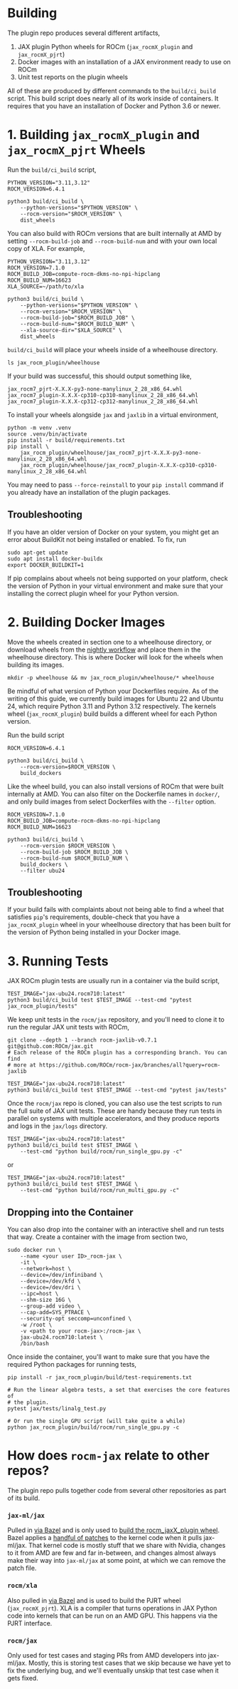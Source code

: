 # Building

The plugin repo produces several different artifacts,
1. JAX plugin Python wheels for ROCm (`jax_rocmX_plugin` and `jax_rocmX_pjrt`)
2. Docker images with an installation of a JAX environment ready to use on ROCm
3. Unit test reports on the plugin wheels

All of these are produced by different commands to the `build/ci_build`
script. This build script does nearly all of its work inside of containers.
It requires that you have an installation of Docker and Python 3.6 or newer.

# 1. Building `jax_rocmX_plugin` and `jax_rocmX_pjrt` Wheels

Run the `build/ci_build` script,
```shell
PYTHON_VERSION="3.11,3.12"
ROCM_VERSION=6.4.1

python3 build/ci_build \
    --python-versions="$PYTHON_VERSION" \
    --rocm-version="$ROCM_VERSION" \
    dist_wheels
```

You can also build with ROCm versions that are built internally at AMD by
setting `--rocm-build-job` and `--rocm-build-num` and with your own local
copy of XLA. For example,
```shell
PYTHON_VERSION="3.11,3.12"
ROCM_VERSION=7.1.0
ROCM_BUILD_JOB=compute-rocm-dkms-no-npi-hipclang
ROCM_BUILD_NUM=16623
XLA_SOURCE=~/path/to/xla

python3 build/ci_build \
    --python-versions="$PYTHON_VERSION" \
    --rocm-version="$ROCM_VERSION" \
    --rocm-build-job="$ROCM_BUILD_JOB" \
    --rocm-build-num="$ROCM_BUILD_NUM" \
    --xla-source-dir="$XLA_SOURCE" \
    dist_wheels
```

`build/ci_build` will place your wheels inside of a wheelhouse directory.
```shell
ls jax_rocm_plugin/wheelhouse
```
If your build was successful, this should output something like,
```shell
jax_rocm7_pjrt-X.X.X-py3-none-manylinux_2_28_x86_64.whl
jax_rocm7_plugin-X.X.X-cp310-cp310-manylinux_2_28_x86_64.whl
jax_rocm7_plugin-X.X.X-cp312-cp312-manylinux_2_28_x86_64.whl
```

To install your wheels alongside `jax` and `jaxlib` in a virtual environment,
```shell
python -m venv .venv
source .venv/bin/activate
pip install -r build/requirements.txt
pip install \
    jax_rocm_plugin/wheelhouse/jax_rocm7_pjrt-X.X.X-py3-none-manylinux_2_28_x86_64.whl
    jax_rocm_plugin/wheelhouse/jax_rocm7_plugin-X.X.X-cp310-cp310-manylinux_2_28_x86_64.whl
```

You may need to pass `--force-reinstall` to your `pip install` command if you
already have an installation of the plugin packages.

## Troubleshooting

If you have an older version of Docker on your system, you might get an error
about BuildKit not being installed or enabled. To fix, run
```shell
sudo apt-get update
sudo apt install docker-buildx
export DOCKER_BUILDKIT=1
```

If pip complains about wheels not being supported on your platform, check
the version of Python in your virtual environment and make sure that your
installing the correct plugin wheel for your Python version. 

# 2. Building Docker Images

Move the wheels created in section one to a wheelhouse directory, or download
wheels from the [nightly workflow](https://github.com/ROCm/rocm-jax/actions/workflows/nightly.yml)
and place them in the wheelhouse directory. This is where Docker will look for
the wheels when building its images.
```shell
mkdir -p wheelhouse && mv jax_rocm_plugin/wheelhouse/* wheelhouse
```
Be mindful of what version of Python your Dockerfiles require. As of the
writing of this guide, we currently build images for Ubuntu 22 and Ubuntu 24,
which require Python 3.11 and Python 3.12 respectively. The kernels wheel
(`jax_rocmX_plugin`) build builds a different wheel for each Python version.

Run the build script 
```shell
ROCM_VERSION=6.4.1

python3 build/ci_build \
    --rocm-version=$ROCM_VERSION \
    build_dockers
```

Like the wheel build, you can also install versions of ROCm that were built
internally at AMD. You can also filter on the Dockerfile names in `docker/`,
and only build images from select Dockerfiles with the `--filter` option.
```shell
ROCM_VERSION=7.1.0
ROCM_BUILD_JOB=compute-rocm-dkms-no-npi-hipclang
ROCM_BUILD_NUM=16623

python3 build/ci_build \
    --rocm-version $ROCM_VERSION \
    --rocm-build-job $ROCM_BUILD_JOB \
    --rocm-build-num $ROCM_BUILD_NUM \
    build_dockers \
    --filter ubu24
```

## Troubleshooting

If your build fails with complaints about not being able to find a wheel that
satisfies `pip`'s requirements, double-check that you have a `jax_rocmX_plugin`
wheel in your wheelhouse directory that has been built for the version of
Python being installed in your Docker image.

# 3. Running Tests

JAX ROCm plugin tests are usually run in a container via the build script,
```shell
TEST_IMAGE="jax-ubu24.rocm710:latest"
python3 build/ci_build test $TEST_IMAGE --test-cmd "pytest jax_rocm_plugin/tests"
```

We keep unit tests in the `rocm/jax` repository, and you'll need to clone it
to run the regular JAX unit tests with ROCm,
```shell
git clone --depth 1 --branch rocm-jaxlib-v0.7.1 git@github.com:ROCm/jax.git
# Each release of the ROCm plugin has a corresponding branch. You can find
# more at https://github.com/ROCm/rocm-jax/branches/all?query=rocm-jaxlib

TEST_IMAGE="jax-ubu24.rocm710:latest"
python3 build/ci_build test $TEST_IMAGE --test-cmd "pytest jax/tests"
```

Once the `rocm/jax` repo is cloned, you can also use the test scripts to run
the full suite of JAX unit tests. These are handy because they run tests in
parallel on systems with multiple accelerators, and they produce reports and
logs in the `jax/logs` directory.
```shell
TEST_IMAGE="jax-ubu24.rocm710:latest"
python3 build/ci_build test $TEST_IMAGE \
    --test-cmd "python build/rocm/run_single_gpu.py -c"
```
or
```shell
TEST_IMAGE="jax-ubu24.rocm710:latest"
python3 build/ci_build test $TEST_IMAGE \
    --test-cmd "python build/rocm/run_multi_gpu.py -c"
```

## Dropping into the Container

You can also drop into the container with an interactive shell and run tests
that way. Create a container with the image from section two,
```shell
sudo docker run \
    --name <your user ID>_rocm-jax \
    -it \
    --network=host \
    --device=/dev/infiniband \
    --device=/dev/kfd \
    --device=/dev/dri \
    --ipc=host \
    --shm-size 16G \
    --group-add video \
    --cap-add=SYS_PTRACE \
    --security-opt seccomp=unconfined \
    -w /root \
    -v <path to your rocm-jax>:/rocm-jax \
    jax-ubu24.rocm710:latest \
    /bin/bash
```

Once inside the container, you'll want to make sure that you have the required
Python packages for running tests,
```shell
pip install -r jax_rocm_plugin/build/test-requirements.txt

# Run the linear algebra tests, a set that exercises the core features of
# the plugin.
pytest jax/tests/linalg_test.py

# Or run the single GPU script (will take quite a while)
python jax_rocm_plugin/build/rocm/run_single_gpu.py -c
```

# How does `rocm-jax` relate to other repos?

The plugin repo pulls together code from several other repositories as part of its build.

### `jax-ml/jax`

Pulled in [via Bazel](https://github.com/ROCm/rocm-jax/blob/master/jax_rocm_plugin/third_party/jax/workspace.bzl#L12)
and is only used to [build the rocm_jaxX_plugin wheel](https://github.com/ROCm/rocm-jax/blob/master/jax_rocm_plugin/jaxlib_ext/tools/BUILD.bazel#L26).
Bazel applies a [handful of patches](https://github.com/ROCm/rocm-jax/blob/master/jax_rocm_plugin/third_party/jax/workspace.bzl#L14)
to the kernel code when it pulls jax-ml/jax. That kernel code is mostly stuff
that we share with Nvidia, changes to it from AMD are few and far in-between,
and changes almost always make their way into `jax-ml/jax` at some point, at
which we can remove the patch file.

### `rocm/xla`

Also pulled in [via Bazel](https://github.com/ROCm/rocm-jax/blob/master/jax_rocm_plugin/third_party/xla/workspace.bzl)
and is used to build the PJRT wheel (`jax_rocmX_pjrt`). XLA is a compiler
that turns operations in JAX Python code into kernels that can be run on
an AMD GPU. This happens via the PJRT interface.

### `rocm/jax`

Only used for test cases and staging PRs from AMD developers into
jax-ml/jax. Mostly, this is storing test cases that we skip because we have
yet to fix the underlying bug, and we'll eventually unskip that test case
when it gets fixed.


